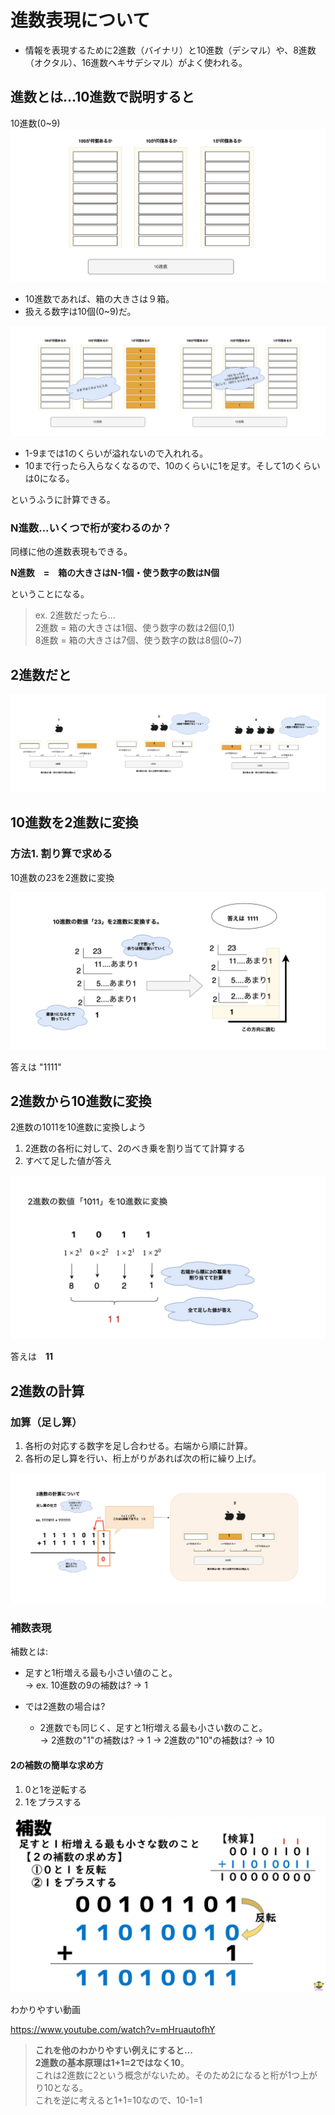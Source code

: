 
# 進数表現について

- 情報を表現するために2進数（バイナリ）と10進数（デシマル）や、8進数（オクタル）、16進数ヘキサデシマル）がよく使われる。

## 進数とは...10進数で説明すると

10進数(0~9)
![alt text](../../pic/10進数1.png)

- 10進数であれば、箱の大きさは９箱。
- 扱える数字は10個(0~9)だ。

![alt text](../../pic/10進数ex.png)

- 1-9までは1のくらいが溢れないので入れれる。
- 10まで行ったら入らなくなるので、10のくらいに1を足す。そして1のくらいは0になる。

というふうに計算できる。

### N進数...いくつで桁が変わるのか？

同様に他の進数表現もできる。

**N進数　=　箱の大きさはN-1個・使う数字の数はN個**

ということになる。

> ex. 2進数だったら...<br>
> 2進数 = 箱の大きさは1個、使う数字の数は2個(0,1)<br>
> 8進数 = 箱の大きさは7個、使う数字の数は8個(0~7)
>

## 2進数だと

![alt text](../../pic/2進数.png)

## 10進数を2進数に変換

### 方法1. 割り算で求める

10進数の23を2進数に変換

![alt text](../../pic/進数計算1.png)

答えは "1111"

## 2進数から10進数に変換

2進数の1011を10進数に変換しよう

1. 2進数の各桁に対して、2のべき乗を割り当てて計算する
2. すべて足した値が答え

![alt text](../../pic/進数計算2.png)

答えは　**11**

## 2進数の計算

### 加算（足し算）

1. 各桁の対応する数字を足し合わせる。右端から順に計算。
2. 各桁の足し算を行い、桁上がりがあれば次の桁に繰り上げ。

![alt text](../../pic/二進数足し算.png)
  
### 補数表現

補数とは:

- 足すと1桁増える最も小さい値のこと。<br>
→ ex. 10進数の9の補数は? → 1

- では2進数の場合は?
  - 2進数でも同じく、足すと1桁増える最も小さい数のこと。<br>
  → 2進数の"1"の補数は? → 1
  → 2進数の"10"の補数は? → 10

#### 2の補数の簡単な求め方

1. 0と1を逆転する
2. 1をプラスする

![alt text](../../pic/歩数.png)

わかりやすい動画

<https://www.youtube.com/watch?v=mHruautofhY>

> **これを他のわかりやすい例えにすると...**<br>
> **2進数の基本原理は1+1=2ではなく10**。<br>
これは2進数に2という概念がないため。そのため2になると桁が1つ上がり10となる。<br>
これを逆に考えると1+1=10なので、10-1=1
